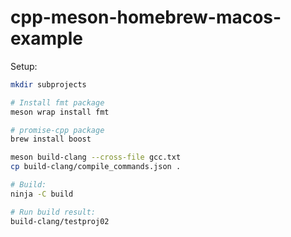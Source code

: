 # cpp-meson-homebrew-macos-example

Setup:
```sh
mkdir subprojects

# Install fmt package
meson wrap install fmt

# promise-cpp package
brew install boost

meson build-clang --cross-file gcc.txt
cp build-clang/compile_commands.json .

# Build:
ninja -C build

# Run build result:
build-clang/testproj02
```
